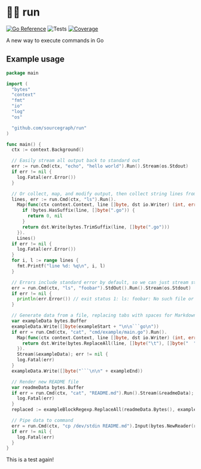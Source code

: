 # 🏃‍♂️ run

[![Go Reference](https://pkg.go.dev/badge/github.com/sourcegraph/run.svg)](https://pkg.go.dev/github.com/sourcegraph/run) ![Tests](https://github.com/sourcegraph/run/actions/workflows/pipeline.yml/badge.svg?branch=main) [![Coverage](https://codecov.io/gh/sourcegraph/run/branch/main/graph/badge.svg?token=6ELDASP2U4)](https://codecov.io/gh/sourcegraph/run)

A new way to execute commands in Go

## Example usage

<!-- START EXAMPLE -->

```go
package main

import (
  "bytes"
  "context"
  "fmt"
  "io"
  "log"
  "os"

  "github.com/sourcegraph/run"
)

func main() {
  ctx := context.Background()

  // Easily stream all output back to standard out
  err := run.Cmd(ctx, "echo", "hello world").Run().Stream(os.Stdout)
  if err != nil {
    log.Fatal(err.Error())
  }

  // Or collect, map, and modify output, then collect string lines from it
  lines, err := run.Cmd(ctx, "ls").Run().
    Map(func(ctx context.Context, line []byte, dst io.Writer) (int, error) {
      if !bytes.HasSuffix(line, []byte(".go")) {
        return 0, nil
      }
      return dst.Write(bytes.TrimSuffix(line, []byte(".go")))
    }).
    Lines()
  if err != nil {
    log.Fatal(err.Error())
  }
  for i, l := range lines {
    fmt.Printf("line %d: %q\n", i, l)
  }

  // Errors include standard error by default, so we can just stream stdout.
  err = run.Cmd(ctx, "ls", "foobar").StdOut().Run().Stream(os.Stdout)
  if err != nil {
    println(err.Error()) // exit status 1: ls: foobar: No such file or directory
  }

  // Generate data from a file, replacing tabs with spaces for Markdown purposes
  var exampleData bytes.Buffer
  exampleData.Write([]byte(exampleStart + "\n\n```go\n"))
  if err = run.Cmd(ctx, "cat", "cmd/example/main.go").Run().
    Map(func(ctx context.Context, line []byte, dst io.Writer) (int, error) {
      return dst.Write(bytes.ReplaceAll(line, []byte("\t"), []byte("  ")))
    }).
    Stream(&exampleData); err != nil {
    log.Fatal(err)
  }
  exampleData.Write([]byte("```\n\n" + exampleEnd))

  // Render new README file
  var readmeData bytes.Buffer
  if err = run.Cmd(ctx, "cat", "README.md").Run().Stream(&readmeData); err != nil {
    log.Fatal(err)
  }
  replaced := exampleBlockRegexp.ReplaceAll(readmeData.Bytes(), exampleData.Bytes())

  // Pipe data to command
  err = run.Cmd(ctx, "cp /dev/stdin README.md").Input(bytes.NewReader(replaced)).Run().Wait()
  if err != nil {
    log.Fatal(err)
  }
}
```

<!-- END EXAMPLE -->
This is a test again!
